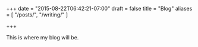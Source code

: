 +++
date = "2015-08-22T06:42:21-07:00"
draft = false
title = "Blog"
aliases = [
    "/posts/",
    "/writing/"
]

+++


This is where my blog will be.